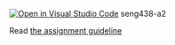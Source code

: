 [![Open in Visual Studio Code](https://classroom.github.com/assets/open-in-vscode-c66648af7eb3fe8bc4f294546bfd86ef473780cde1dea487d3c4ff354943c9ae.svg)](https://classroom.github.com/online_ide?assignment_repo_id=9959937&assignment_repo_type=AssignmentRepo)
seng438-a2

Read [the assignment guideline](seng438-a2.md) 
